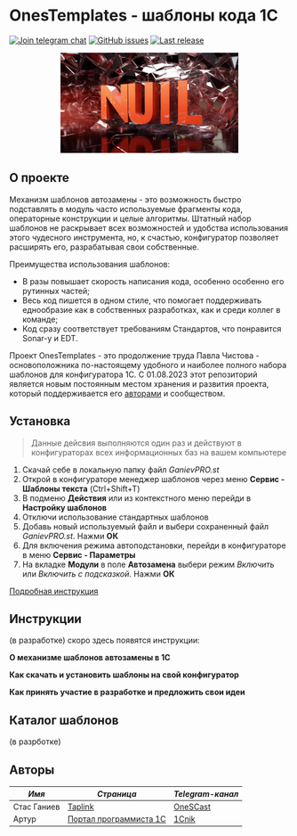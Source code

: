 # OnesTemplates - шаблоны кода 1С

[![Join telegram chat](https://img.shields.io/badge/chat-telegram-blue?style=flat&logo=telegram)](https://t.me/st1c8)
[![GitHub issues](https://img.shields.io/github/issues-raw/stasganiev/OnesTemplates?style=badge)](https://github.com/stasganiev/OnesTemplates/issues)
[![Last release](https://img.shields.io/github/v/release/stasganiev/OnesTemplates?include_prereleases&label=last%20release&style=badge)](https://github.com/stasganiev/OnesTemplates/releases/latest)

<div id="header" align="center">
  <img src="./img/titlepaper.png" width="320" height="180"/>
</div>

## О проекте

Механизм шаблонов автозамены - это возможность быстро подставлять в модуль часто используемые фрагменты кода, операторные конструкции и целые алгоритмы.
Штатный набор шаблонов не раскрывает всех возможностей и удобства использования этого чудесного инструмента, но, к счастью, конфигуратор позволяет расширять его, разрабатывая свои собственные.

Преимущества использования шаблонов:
- В разы повышает скорость написания кода, особенно особенно его рутинных частей;
- Весь код пишется в одном стиле, что помогает поддерживать еднообразие как в собственных разработках, как и среди коллег в команде;
- Код сразу соответствует требованиям Стандартов, что понравится Sonar-у и EDT.

Проект OnesTemplates - это продолжение труда Павла Чистова - основоположника по-настоящему удобного и наиболее полного набора шаблонов для конфигуратора 1С.
С 01.08.2023 этот репозиторий является новым постоянным местом хранения и развития проекта, который поддерживается его [авторами](#title_outhers) и сообществом.

## Установка

>Данные дейсвия выполняются один раз и действуют в конфигураторах всех информационных баз на вашем компьютере

1. Скачай себе в локальную папку файл *GanievPRO.st*
2. Открой в конфигураторе менеджер шаблонов через меню **Сервис - Шаблоны текста** (Ctrl+Shift+T)
3. В подменю **Действия** или из контекстного меню перейди в **Настройку шаблонов**
4. Отключи использование стандартных шаблонов
5. Добавь новый используемый файл и выбери сохраненный файл *GanievPRO.st*. Нажми **ОК**
6. Для включения режима автоподстановки, перейди в конфигураторе в меню **Сервис - Параметры**
7. На вкладке **Модули** в поле **Автозамена** выбери режим *Включить* или *Включить с подсказкой*. Нажми **ОК**

[Подробная инструкция](./doc/installtutorial.md)

## Инструкции

(в разработке) скоро здесь появятся инструкции:

**О механизме шаблонов автозамены в 1С**

**Как скачать и установить шаблоны на свой конфигуратор**

**Как принять участие в разработке и предложить свои идеи**

## Каталог шаблонов

(в разрботке)

## <a name="title_outhers"></a> Авторы

|*Имя*|*Страница*|*Telegram-канал*|
|---|---|---|
|Стас Ганиев|[Taplink](https://stasganiev.taplink.ws/)|[OneSCast](https://t.me/OneSCast)|
|Артур|[Портал программиста 1С](https://koder.by/shablony_avtozameny_1s.php)|[1Cnik](https://t.me/by_1cnik)|
